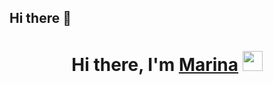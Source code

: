 ## Hi there 👋
<h1 align="center">Hi there, I'm <a href="https://daniilshat.ru/" target="_blank">Marina</a> 
<img src="https://github.com/blackcater/blackcater/raw/main/images/Hi.gif" height="32"/></h1>
<!--
**MarinaGromova/MarinaGromova** is a ✨ _special_ ✨ repository because its `README.md` (this file) appears on your GitHub profile.

Here are some ideas to get you started:

- 🔭 I’m currently working on ...
- 🌱 I’m currently learning ...
- 👯 I’m looking to collaborate on ...
- 🤔 I’m looking for help with ...
- 💬 Ask me about ...
- 📫 How to reach me: ...
- 😄 Pronouns: ...
- ⚡ Fun fact: ...
-->

